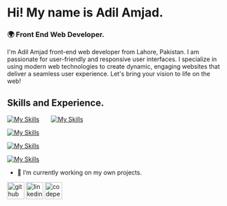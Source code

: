 # Hi! My name is Adil Amjad.
### 🌍 Front End Web Developer.

I'm Adil Amjad front-end web developer from Lahore, Pakistan. I am passionate for user-friendly and responsive user interfaces. I specialize in using modern web technologies to create dynamic, engaging websites that deliver a seamless user experience. Let's bring your vision to life on the web!

## Skills and Experience.
[![My Skills](https://skillicons.dev/icons?i=html)](https://skillicons.dev) &nbsp;&nbsp;&nbsp;&nbsp;&nbsp; [![My Skills](https://skillicons.dev/icons?i=css)](https://skillicons.dev)

[![My Skills](https://skillicons.dev/icons?i=bootstrap)](https://skillicons.dev)

[![My Skills](https://skillicons.dev/icons?i=js)](https://skillicons.dev)

[![My Skills](https://skillicons.dev/icons?i=react)](https://skillicons.dev)

- 🔭 I’m currently working on my own projects. 


[<img src='https://cdn.jsdelivr.net/npm/simple-icons@3.0.1/icons/github.svg' alt='github' height='40'>](https://github.com/adilarain00)  [<img src='https://cdn.jsdelivr.net/npm/simple-icons@3.0.1/icons/linkedin.svg' alt='linkedin' height='40'>](https://www.linkedin.com/in/adilarain00/)  [<img src='https://cdn.jsdelivr.net/npm/simple-icons@3.0.1/icons/codepen.svg' alt='codepen' height='40'>](https://codepen.io/adilarain00)  

